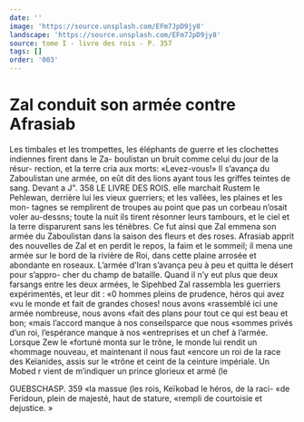 ```yaml
---
date: ''
image: 'https://source.unsplash.com/EFm7JpD9jy8'
landscape: 'https://source.unsplash.com/EFm7JpD9jy8'
source: tome I - livre des rois - P. 357
tags: []
order: '003'
---
```


# Zal conduit son armée contre Afrasiab

Les timbales et les trompettes, les éléphants de guerre et les clochettes indiennes firent dans le Za- boulistan un bruit comme celui du jour de la résur- rection, et la terre cria aux morts: «Levez-vous!»
Il s’avança du Zaboulistan une armée, on eût dit des
lions ayant tous les griffes teintes de sang. Devant
a J".
358 LE LIVRE DES ROIS.
elle marchait Rustem le Pehlewan, derrière lui les vieux guerriers; et les vallées, les plaines et les mon- tagnes se remplirent de troupes au point que pas un corbeau n’osait voler au-dessns; toute la nuit ils tirent résonner leurs tambours, et le ciel et la terre disparurent sans les ténèbres. Ce fut ainsi que Zal emmena son armée du Zaboulistan dans la saison des fleurs et des roses.
Afrasiab apprit des nouvelles de Zal et en perdit le repos, la faim et le sommeil; il mena une armée sur le bord de la rivière de Roi, dans cette plaine arrosée et abondante en roseaux. L’armée d’Iran
s’avança peu à peu et quitta le désert pour s’appro-
cher du champ de bataille. Quand il n’y eut plus que deux farsangs entre les deux armées, le Sipehbed Zal rassembla les guerriers expérimentés, et leur
dit : «0 hommes pleins de prudence, héros qui avez
«vu le monde et fait de grandes choses! nous avons «rassemblé ici une armée nombreuse, nous avons
«fait des plans pour tout ce qui est beau et bon; «mais l’accord manque à nos conseilsparce que nous «sommes privés d’un roi, l’espérance manque à nos
«entreprises et un chef à l’armée. Lorsque Zew le
«fortuné monta sur le trône, le monde lui rendit un «hommage nouveau, et maintenant il nous faut «encore un roi de la race des Keïanides, assis sur le «trône et ceint de la ceinture impériale. Un Mobed
r vient de m’indiquer un prince glorieux et armé (le

GUEBSCHASP. 359 «la massue (les rois, Keïkobad le héros, de la raci-
«de Feridoun, plein de majesté, haut de stature, «rempli de courtoisie et dejustice. »
